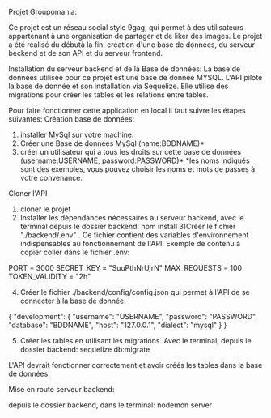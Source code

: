 Projet Groupomania:

Ce projet est un réseau social style 9gag, qui permet à des utilisateurs appartenant à une organisation de partager et de liker des images. Le projet a été réalisé du débutà la fin: création d'une base de données, du serveur beckend et de son API et du serveur frontend.

Installation du serveur backend et de la Base de données:
La base de données utilisée pour ce projet est une base de donnée MYSQL. L'API pilote la base de donnée et son installation via Sequelize. Elle utilise des migrations pour créer les tables et les relations entre tables.

Pour faire fonctionner cette application en local il faut suivre les étapes suivantes:
Création base de données:
1) installer MySql sur votre machine.
2) Créer une Base de données MySql (name:BDDNAME)*
3) créer un utilisateur qui a tous les droits sur cette base de données (username:USERNAME, password:PASSWORD)*
*les noms indiqués sont des exemples, vous pouvez choisir les noms et mots de passes à votre convenance.

Cloner l'API
1) cloner le projet
2) Installer les dépendances nécessaires au serveur backend, avec le terminal depuis le dossier backend: 
npm install
3)Créer le fichier "./backend/.env" . Ce fichier contient des variables d'environnement indispensables au fonctionnement de l'API. Exemple de contenu à copier coller dans le fichier .env:

PORT = 3000
SECRET_KEY = "SuuPthNrUjrN"
MAX_REQUESTS = 100
TOKEN_VALIDITY = "2h"

4) Créer le fichier ./backend/config/config.json qui permet à l'API de se connecter à la base de donnée:

{
  "development": {
    "username": "USERNAME",
    "password": "PASSWORD",
    "database": "BDDNAME",
    "host": "127.0.0.1",
    "dialect": "mysql"
  }
}

5) Créer les tables en utilisant les migrations. Avec le terminal, depuis le dossier backend:
sequelize db:migrate   

L'API devrait fonctionner correctement et avoir créés les tables dans la base de données.

Mise en route serveur backend:

depuis le dossier backend, dans le terminal:
nodemon server

